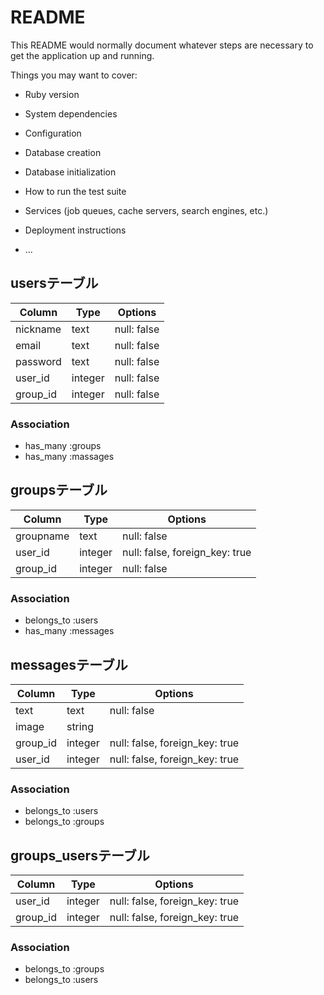 # README

This README would normally document whatever steps are necessary to get the
application up and running.

Things you may want to cover:

* Ruby version

* System dependencies

* Configuration

* Database creation

* Database initialization

* How to run the test suite

* Services (job queues, cache servers, search engines, etc.)

* Deployment instructions

* ...

## usersテーブル

|Column   |Type   |Options    |
|---------|-------|-----------|
|nickname |text   |null: false|
|email    |text   |null: false|
|password |text   |null: false|
|user_id  |integer|null: false|
|group_id |integer|null: false|

### Association
- has_many :groups
- has_many :massages


## groupsテーブル

|Column   |Type   |Options                       |
|---------|-------|------------------------------|
|groupname|text   |null: false                   |
|user_id  |integer|null: false, foreign_key: true|
|group_id |integer|null: false                   |

### Association
- belongs_to :users
- has_many   :messages


## messagesテーブル

|Column   |Type   |Options                       |
|---------|-------|------------------------------|
|text     |text   |null: false                   |
|image    |string |                              |
|group_id |integer|null: false, foreign_key: true|
|user_id  |integer|null: false, foreign_key: true|

### Association
- belongs_to :users
- belongs_to :groups


## groups_usersテーブル

|Column   |Type   |Options                       |
|---------|-------|------------------------------|
|user_id  |integer|null: false, foreign_key: true|
|group_id |integer|null: false, foreign_key: true|

### Association
- belongs_to :groups
- belongs_to :users